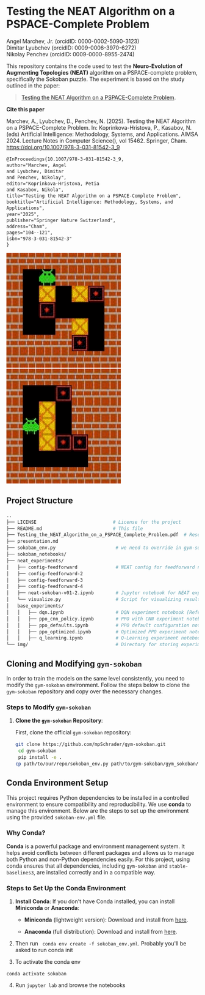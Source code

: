 # Testing the NEAT Algorithm on a PSPACE-Complete Problem

Angel Marchev, Jr. (orcidID: 0000-0002-5090-3123)  
Dimitar Lyubchev (orcidID: 0009-0006-3970-6272)  
Nikolay Penchev (orcidID: 0009-0000-8955-2474)  

This repository contains the code used to test the **Neuro-Evolution of Augmenting Topologies (NEAT)** algorithm on a PSPACE-complete problem, specifically the Sokoban puzzle. The experiment is based on the study outlined in the paper:

> [Testing the NEAT Algorithm on a PSPACE-Complete Problem](./Testing_the_NEAT_Algorithm_on_a_PSPACE_Complete_Problem.pdf).

**Cite this paper**

Marchev, A., Lyubchev, D., Penchev, N. (2025). Testing the NEAT Algorithm on a PSPACE-Complete Problem. In: Koprinkova-Hristova, P., Kasabov, N. (eds) Artificial Intelligence: Methodology, Systems, and Applications. AIMSA 2024. Lecture Notes in Computer Science(), vol 15462. Springer, Cham. https://doi.org/10.1007/978-3-031-81542-3_9

```
@InProceedings{10.1007/978-3-031-81542-3_9,
author="Marchev, Angel
and Lyubchev, Dimitar
and Penchev, Nikolay",
editor="Koprinkova-Hristova, Petia
and Kasabov, Nikola",
title="Testing the NEAT Algorithm on a PSPACE-Complete Problem",
booktitle="Artificial Intelligence: Methodology, Systems, and Applications",
year="2025",
publisher="Springer Nature Switzerland",
address="Cham",
pages="104--121",
isbn="978-3-031-81542-3"
}
```
![](/img/solution_1.gif) &nbsp; &nbsp; &nbsp;   ![](/img/solution_2.gif)

## Project Structure

```bash
..
├── LICENSE                            # License for the project
├── README.md                          # This file
├── Testing_the_NEAT_Algorithm_on_a_PSPACE_Complete_Problem.pdf  # Research paper
├── presentation.md    
├── sokoban_env.py                      # we need to override in gym-sokoban
├── sokoban_notebooks/
├── neat_experiments/
│   ├── config-feedforward              # NEAT config for feedforward networks [Refer to Paper Section 2.3]
│   ├── config-feedforward-2            
│   ├── config-feedforward-3
│   ├── config-feedforward-4
│   ├── neat-sokoban-v01-2.ipynb        # Jupyter notebook for NEAT experiments on Sokoban [Refer to Paper Section 2.2 and 2.3]
│   └── visualize.py                    # Script for visualizing results
│   base_experiments/
│   │   ├── dqn.ipynb                   # DQN experiment notebook [Refer to Paper Section 2.2]
│   │   ├── ppo_cnn_policy.ipynb        # PPO with CNN experiment notebook [Refer to Paper Section 2.2]
│   │   ├── ppo_defaults.ipynb          # PPO default configuration notebook [Refer to Paper Section 2.2]
│   │   ├── ppo_optimized.ipynb         # Optimized PPO experiment notebook [Refer to Paper Section 2.2]
│   │   ├── q_learning.ipynb            # Q-Learning experiment notebook [Refer to Paper Section 2.2]
└── img/                                # Directory for storing experiment-related images
```                           
## Cloning and Modifying `gym-sokoban`

In order to train the models on the same level consistently, you need to modify the `gym-sokoban` environment. Follow the steps below to clone the `gym-sokoban` repository and copy over the necessary changes.

### Steps to Modify `gym-sokoban`

1. **Clone the `gym-sokoban` Repository**:
   
   First, clone the official `gym-sokoban` repository:
   
   ```bash
   git clone https://github.com/mpSchrader/gym-sokoban.git
    cd gym-sokoban
    pip install -e .
   cp path/to/our/repo/sokoban_env.py path/to/gym-sokoban/gym_sokoban/envs/sokoban_env.py

   ```

## Conda Environment Setup

This project requires Python dependencies to be installed in a controlled environment to ensure compatibility and reproducibility. We use **conda** to manage this environment. Below are the steps to set up the environment using the provided `sokoban-env.yml` file.

### Why Conda?

**Conda** is a powerful package and environment management system. It helps avoid conflicts between different packages and allows us to manage both Python and non-Python dependencies easily. For this project, using conda ensures that all dependencies, including `gym-sokoban` and `stable-baselines3`, are installed correctly and in a compatible way.

### Steps to Set Up the Conda Environment

1. **Install Conda**:
   If you don't have Conda installed, you can install **Miniconda** or **Anaconda**:
   
   - **Miniconda** (lightweight version):
     Download and install from [here](https://docs.conda.io/en/latest/miniconda.html).
   
   - **Anaconda** (full distribution):
     Download and install from [here](https://www.anaconda.com/products/distribution).

2. Then run 
``` conda env create -f sokoban_env.yml```. Probably you'll be asked to run conda init
3. To activate the conda env
```commandline
conda activate sokoban
```
4. Run ```jupyter lab``` and browse the notebooks

